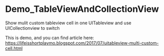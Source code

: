 # Demo_TableViewAndCollectionView
Show mulit custom tableview cell in one UITableview and use UICollectionview to switch

This is demo, and you can find article here: https://lifeisshortplaymo.blogspot.com/2017/07/uitableview-multi-custom-cell.html
